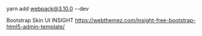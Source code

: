 
yarn add webpack@3.10.0 --dev

Bootstrap Skin UI
INSIGHT
https://webthemez.com/insight-free-bootstrap-html5-admin-template/

